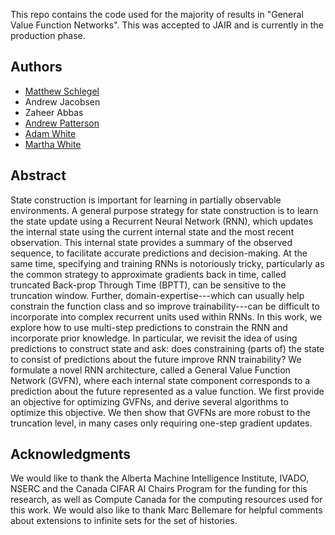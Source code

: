 

This repo contains the code used for the majority of results in "General Value Function Networks". This was accepted to JAIR and is currently in the production phase.

## Authors

- [Matthew Schlegel](https://mkschleg.github.io)
- Andrew Jacobsen
- Zaheer Abbas
- [Andrew Patterson](https://andnp.github.io)
- [Adam White](https://sites.ualberta.ca/~amw8/)
- [Martha White](https://webdocs.cs.ualberta.ca/~whitem/)


## Abstract
State construction is important for learning in partially observable environments. A general purpose strategy for state construction is to learn the state update using a Recurrent Neural Network (RNN), which updates the internal state using the current internal state and the most recent observation. This internal state provides a summary of the observed sequence, to facilitate accurate predictions and decision-making. At the same time, specifying and training RNNs is notoriously tricky, particularly as the common strategy to approximate gradients back in time, called truncated Back-prop Through Time (BPTT), can be sensitive to the truncation window. Further, domain-expertise---which can usually help constrain the function class and so improve trainability---can be difficult to incorporate into complex recurrent units used within RNNs. In this work, we explore how to use multi-step predictions to constrain the RNN and incorporate prior knowledge. In particular, we revisit the idea of using predictions to construct state and ask: does constraining (parts of) the state to consist of predictions about the future improve RNN trainability? We formulate a novel RNN architecture, called a General Value Function Network (GVFN), where each internal state component corresponds to a prediction about the future represented as a value function. We first provide an objective for optimizing GVFNs, and derive several algorithms to optimize this objective. We then show that GVFNs are more robust to the truncation level, in many cases only requiring one-step gradient updates.


## Acknowledgments

We would like to thank the Alberta Machine Intelligence Institute, IVADO, NSERC and the Canada CIFAR AI Chairs Program for the funding for this research, as well as Compute Canada for the computing resources used for this work. We would also like to thank Marc Bellemare for helpful comments about extensions to infinite sets for the set of histories. 
